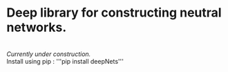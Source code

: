 <h1>Deep library for constructing neutral networks.</h1>
</br>
<i>Currently under construction.</i>
</br>
Install using pip : '''pip install deepNets'''
